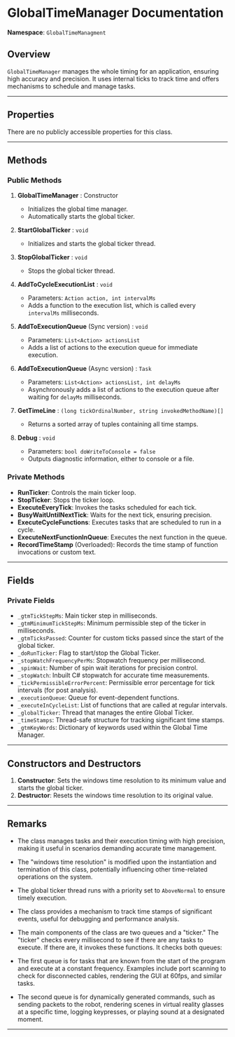 ﻿# GlobalTimeManager Documentation

**Namespace**: `GlobalTimeManagment`

## Overview

`GlobalTimeManager` manages the whole timing for an application, ensuring high accuracy and precision. It uses internal ticks to track time and offers mechanisms to schedule and manage tasks.

---

## Properties

There are no publicly accessible properties for this class.

---

## Methods

### Public Methods

1. **GlobalTimeManager** : Constructor
   - Initializes the global time manager.
   - Automatically starts the global ticker.

2. **StartGlobalTicker** : `void`
   - Initializes and starts the global ticker thread.

3. **StopGlobalTicker** : `void`
   - Stops the global ticker thread.

4. **AddToCycleExecutionList** : `void`
   - Parameters: `Action action, int intervalMs`
   - Adds a function to the execution list, which is called every `intervalMs` milliseconds.

5. **AddToExecutionQueue** (Sync version) : `void`
   - Parameters: `List<Action> actionsList`
   - Adds a list of actions to the execution queue for immediate execution.

6. **AddToExecutionQueue** (Async version) : `Task`
   - Parameters: `List<Action> actionsList, int delayMs`
   - Asynchronously adds a list of actions to the execution queue after waiting for `delayMs` milliseconds.

7. **GetTimeLine** : `(long tickOrdinalNumber, string invokedMethodName)[]`
   - Returns a sorted array of tuples containing all time stamps.

8. **Debug** : `void`
   - Parameters: `bool doWriteToConsole = false`
   - Outputs diagnostic information, either to console or a file.

### Private Methods

- **RunTicker**: Controls the main ticker loop.
- **StopTicker**: Stops the ticker loop.
- **ExecuteEveryTick**: Invokes the tasks scheduled for each tick.
- **BusyWaitUntilNextTick**: Waits for the next tick, ensuring precision.
- **ExecuteCycleFunctions**: Executes tasks that are scheduled to run in a cycle.
- **ExecuteNextFunctionInQueue**: Executes the next function in the queue.
- **RecordTimeStamp** (Overloaded): Records the time stamp of function invocations or custom text.

---

## Fields

### Private Fields

- `_gtmTickStepMs`: Main ticker step in milliseconds.
- `_gtmMinimumTickStepMs`: Minimum permissible step of the ticker in milliseconds.
- `_gtmTicksPassed`: Counter for custom ticks passed since the start of the global ticker.
- `_doRunTicker`: Flag to start/stop the Global Ticker.
- `_stopWatchFrequencyPerMs`: Stopwatch frequency per millisecond.
- `_spinWait`: Number of spin wait iterations for precision control.
- `_stopWatch`: Inbuilt C# stopwatch for accurate time measurements.
- `_tickPermissibleErrorPercent`: Permissible error percentage for tick intervals (for post analysis).
- `_executionQueue`: Queue for event-dependent functions.
- `_executeInCycleList`: List of functions that are called at regular intervals.
- `_globalTicker`: Thread that manages the entire Global Ticker.
- `_timeStamps`: Thread-safe structure for tracking significant time stamps.
- `_gtmKeyWords`: Dictionary of keywords used within the Global Time Manager.

---

## Constructors and Destructors

1. **Constructor**: Sets the windows time resolution to its minimum value and starts the global ticker.
2. **Destructor**: Resets the windows time resolution to its original value.

---

## Remarks

- The class manages tasks and their execution timing with high precision, making it useful in scenarios demanding accurate time management.
- The "windows time resolution" is modified upon the instantiation and termination of this class, potentially influencing other time-related operations on the system.
- The global ticker thread runs with a priority set to `AboveNormal` to ensure timely execution.
- The class provides a mechanism to track time stamps of significant events, useful for debugging and performance analysis.

- The main components of the class are two queues and a "ticker."
  The "ticker" checks every millisecond to see if there are any tasks to execute.
  If there are, it invokes these functions. It checks both queues:

- The first queue is for tasks that are known from the start of the program
  and execute at a constant frequency.
  Examples include port scanning to check for disconnected cables,
  rendering the GUI at 60fps, and similar tasks.

- The second queue is for dynamically generated commands,
  such as sending packets to the robot, rendering scenes in virtual reality
  glasses at a specific time, logging keypresses, or playing sound at a designated moment.

---